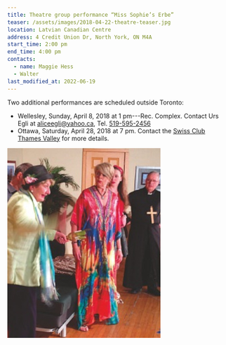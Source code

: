 ```yaml
---
title: Theatre group performance “Miss Sophie’s Erbe”
teaser: /assets/images/2018-04-22-theatre-teaser.jpg
location: Latvian Canadian Centre
address: 4 Credit Union Dr, North York, ON M4A
start_time: 2:00 pm
end_time: 4:00 pm
contacts:
  - name: Maggie Hess
  - Walter 
last_modified_at: 2022-06-19
---
```


Two additional performances are scheduled outside Toronto:

- Wellesley, Sunday, April 8, 2018 at 1 pm---Rec. Complex. Contact Urs Egli at
  <aliceegli@yahoo.ca>, Tel. [519-595-2456][tel]
- Ottawa, Saturday, April 28, 2018 at 7 pm. Contact the [Swiss Club Thames
  Valley][sctv] for more details.

![Photo of play](/assets/images/2018-04-22-theatre-teaser2.jpg)

[tel]: <tel:519-595-2456>
[sctv]: <http://www.swissclubthamesvalley.com/contacts.htm>
